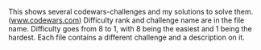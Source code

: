 This shows several codewars-challenges and my solutions to solve them. (www.codewars.com)
Difficulty rank and challenge name are in the file name. Difficulty goes from 8 to 1, with 8 being the easiest and 1 being the hardest.
Each file contains a different challenge and a description on it.
